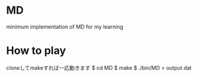 ﻿# MD
minimum implementation of MD for my learning

# How to play
cloneしてmakeすれば一応動きます
$ cd MD
$ make
$ ./bin/MD > output.dat
